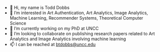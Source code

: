 - 👋 Hi, my name is Todd Dobbs
- 👀 I’m interested in Art Authentication, Art Analytics, Image Analytics, Machine Learning, Recommender Systems, Theoretical Computer Science
- 🌱 I’m currently working on my PhD at UNCC
- 💞️ I’m looking to collaborate on publishing research papers related to Art Analytics and Image Analytics involving machine learning
- 📫 I can be reached at btdobbs@uncc.edu

<!---
btdobbs/btdobbs is a ✨ special ✨ repository because its `README.md` (this file) appears on your GitHub profile.
You can click the Preview link to take a look at your changes.
--->

